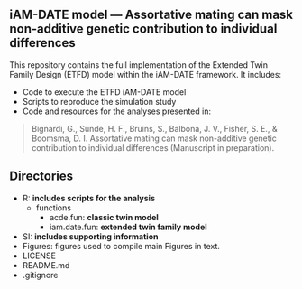 ## iAM-DATE model — Assortative mating can mask non-additive genetic contribution to individual differences   

This repository contains the full implementation of the Extended Twin Family Design (ETFD) model within the iAM-DATE framework. It includes:

- Code to execute the ETFD iAM-DATE model
- Scripts to reproduce the simulation study
- Code and resources for the analyses presented in:

> Bignardi, G., Sunde, H. F., Bruins, S., Balbona, J. V., Fisher, S. E., & Boomsma, D. I. Assortative mating can mask non-additive genetic contribution to individual differences (Manuscript in preparation).

## Directories

- R: **includes scripts for the analysis**
  - functions
    - acde.fun: **classic twin model**
    - iam.date.fun: **extended twin family model**
- SI: **includes supporting information**
- Figures: figures used to compile main Figures in text.
- LICENSE
- README.md
- .gitignore
